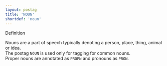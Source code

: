 ```yaml
---
layout: postag
title: 'NOUN'
shortdef: 'noun'
---
```

Definition


Nouns are a part of speech typically denoting a person, place, thing, animal or idea.<br/>
The postag <code>NOUN</code> is used only for tagging for common nouns.<br/>
Proper nouns are annotated as <code>PROPN</code> and pronouns as <code>PRON</code>.
<!-- Interlanguage links updated Út zář 29 18:40:45 CEST 2020 -->
